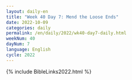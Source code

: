 ```yaml
---
layout: daily-en
title: "Week 40 Day 7: Mend the Loose Ends"
date: 2022-10-09
categories: daily
permalink: /en/daily/2022/wk40-day7-daily.html
weekNum: 40
dayNum: 7
language: English
cycle: 2022
---
```

{% include BibleLinks2022.html %} 
